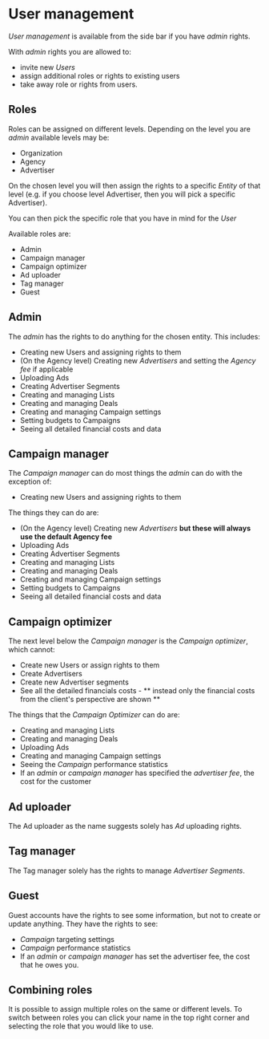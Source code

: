 # User management

*User management* is available from the side bar if you have _admin_ rights. 

With _admin_ rights you are allowed to:

* invite new _Users_ 
* assign additional roles or rights to existing users
* take away role or rights from users.

## Roles

Roles can be assigned on different levels. Depending on the level you are _admin_ available levels may be:

* Organization
* Agency
* Advertiser

On the chosen level you will then assign the rights to a specific *Entity* of that level (e.g. if you choose level Advertiser, then you will pick a specific Advertiser).

You can then pick the specific role that you have in mind for the *User*

Available roles are:

* Admin
* Campaign manager
* Campaign optimizer
* Ad uploader
* Tag manager
* Guest

## Admin
The *admin* has the rights to do anything for the chosen entity. This includes:

* Creating new Users and assigning rights to them
* (On the Agency level) Creating new *Advertisers* and setting the *Agency fee* if applicable 
* Uploading Ads
* Creating Advertiser Segments
* Creating and managing Lists
* Creating and managing Deals
* Creating and managing Campaign settings
* Setting budgets to Campaigns
* Seeing all detailed financial costs and data

## Campaign manager
The _Campaign manager_ can do most things the _admin_ can do with the exception of:

* Creating new Users and assigning rights to them

The things they can do are:

* (On the Agency level) Creating new *Advertisers* **but these will always use the default Agency fee**
* Uploading Ads
* Creating Advertiser Segments
* Creating and managing Lists
* Creating and managing Deals
* Creating and managing Campaign settings
* Setting budgets to Campaigns
* Seeing all detailed financial costs and data

## Campaign optimizer
The next level below the _Campaign manager_ is the _Campaign optimizer_, which cannot:

* Create new Users or assign rights to them
* Create Advertisers
* Create new Advertiser segments
* See all the detailed financials costs - ** instead only the financial costs from the client's perspective are shown **

The things that the _Campaign Optimizer_ can do are:

* Creating and managing Lists
* Creating and managing Deals
* Uploading Ads
* Creating and managing Campaign settings
* Seeing the *Campaign* performance statistics
* If an *admin* or *campaign manager* has specified the *advertiser fee*, the cost for the customer

## Ad uploader
The Ad uploader as the name suggests solely has *Ad* uploading rights.

## Tag manager
The Tag manager solely has the rights to manage *Advertiser Segments*. 

## Guest
Guest accounts have the rights to see some information, but not to create or update anything. They have the rights to see:

* *Campaign* targeting settings
* *Campaign* performance statistics
* If an *admin* or *campaign manager* has set the advertiser fee, the cost that he owes you.

## Combining roles

It is possible to assign multiple roles on the same or different levels. To switch between roles you can click your name in the top right corner and selecting the role that you would like to use.